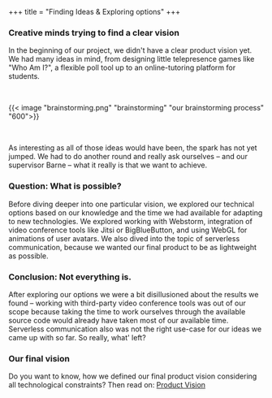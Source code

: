 +++
title = "Finding Ideas & Exploring options"
+++

### Creative minds trying to find a clear vision
In the beginning of our project, we didn't have a clear product vision yet. We had many ideas in mind, from designing little telepresence games like "Who Am I?", a flexible poll tool up to an online-tutoring platform for students.

<br>

{{< image "brainstorming.png" "brainstorming" "our brainstorming process" "600">}}

<br>

As interesting as all of those ideas would have been, the spark has not yet jumped. We had to do another round and really ask ourselves – and our supervisor Barne – what it really is that we want to achieve.


### Question: What is possible?

Before diving deeper into one particular vision, we explored our technical options based on our knowledge and the time we had available for adapting to new technologies. We explored working with Webstorm, integration of video conference tools like Jitsi or BigBlueButton,  and using WebGL for animations of user avatars. We also dived into the topic of serverless communication, because we wanted our final product to be as lightweight as possible.

### Conclusion: Not everything is.

After exploring our options we were a bit disillusioned about the results we found – working with third-party video conference tools was out of our scope because taking the time to work ourselves through the available source code would already have taken most of our available time. Serverless communication also was not the right use-case for our ideas we came up with so far. So really, what' left?

### Our final vision
Do you want to know, how we defined our final product vision considering all technological constraints? Then read on:
[Product Vision](../productvision)
